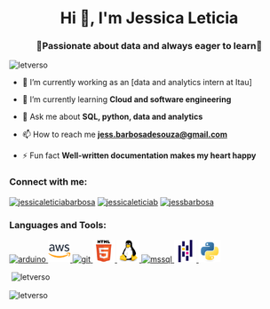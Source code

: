 <h1 align="center">Hi 👋, I'm Jessica Leticia</h1>
<h3 align="center">🩷Passionate about data and always eager to learn🦋</h3>

<p align="left"> <img src="https://komarev.com/ghpvc/?username=letverso&label=Profile%20views&color=0e75b6&style=flat" alt="letverso" /> </p>

- 🔭 I’m currently working as an [data and analytics intern at Itau]

- 🌱 I’m currently learning **Cloud and software engineering**

- 💬 Ask me about **SQL, python, data and analytics**

- 📫 How to reach me **jess.barbosadesouza@gmail.com**

- ⚡ Fun fact **Well-written documentation makes my heart happy**

<h3 align="left">Connect with me:</h3>
<p align="left">
<a href="https://linkedin.com/in/jessicaleticiabarbosa" target="blank"><img align="center" src="https://raw.githubusercontent.com/rahuldkjain/github-profile-readme-generator/master/src/images/icons/Social/linked-in-alt.svg" alt="jessicaleticiabarbosa" height="30" width="40" /></a>
<a href="https://instagram.com/jessicaleticiab" target="blank"><img align="center" src="https://raw.githubusercontent.com/rahuldkjain/github-profile-readme-generator/master/src/images/icons/Social/instagram.svg" alt="jessicaleticiab" height="30" width="40" /></a>
<a href="https://discord.com/users/722966888803729488" target="blank"><img align="center" src="https://raw.githubusercontent.com/rahuldkjain/github-profile-readme-generator/master/src/images/icons/Social/discord.svg" alt="jessbarbosa" height="30" width="40" /></a>
</p>

<h3 align="left">Languages and Tools:</h3>
<p align="left"> <a href="https://www.arduino.cc/" target="_blank" rel="noreferrer"> <img src="https://cdn.worldvectorlogo.com/logos/arduino-1.svg" alt="arduino" width="40" height="40"/> </a> <a href="https://aws.amazon.com" target="_blank" rel="noreferrer"> <img src="https://raw.githubusercontent.com/devicons/devicon/master/icons/amazonwebservices/amazonwebservices-original-wordmark.svg" alt="aws" width="40" height="40"/> </a> <a href="https://git-scm.com/" target="_blank" rel="noreferrer"> <img src="https://www.vectorlogo.zone/logos/git-scm/git-scm-icon.svg" alt="git" width="40" height="40"/> </a> <a href="https://www.w3.org/html/" target="_blank" rel="noreferrer"> <img src="https://raw.githubusercontent.com/devicons/devicon/master/icons/html5/html5-original-wordmark.svg" alt="html5" width="40" height="40"/> </a> <a href="https://www.linux.org/" target="_blank" rel="noreferrer"> <img src="https://raw.githubusercontent.com/devicons/devicon/master/icons/linux/linux-original.svg" alt="linux" width="40" height="40"/> </a> <a href="https://www.microsoft.com/en-us/sql-server" target="_blank" rel="noreferrer"> <img src="https://www.svgrepo.com/show/303229/microsoft-sql-server-logo.svg" alt="mssql" width="40" height="40"/> </a> <a href="https://pandas.pydata.org/" target="_blank" rel="noreferrer"> <img src="https://raw.githubusercontent.com/devicons/devicon/2ae2a900d2f041da66e950e4d48052658d850630/icons/pandas/pandas-original.svg" alt="pandas" width="40" height="40"/> </a> <a href="https://www.python.org" target="_blank" rel="noreferrer"> <img src="https://raw.githubusercontent.com/devicons/devicon/master/icons/python/python-original.svg" alt="python" width="40" height="40"/> </a> </p>



<p>&nbsp;<img align="center" src="https://github-readme-stats.vercel.app/api?username=letverso&show_icons=true&locale=en" alt="letverso" /></p>

<p><img align="center" src="https://github-readme-streak-stats.herokuapp.com/?user=letverso&" alt="letverso" /></p>
